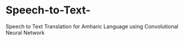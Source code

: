 # Speech-to-Text-
Speech to Text Translation for Amharic Language using Convolutional Neural Network
